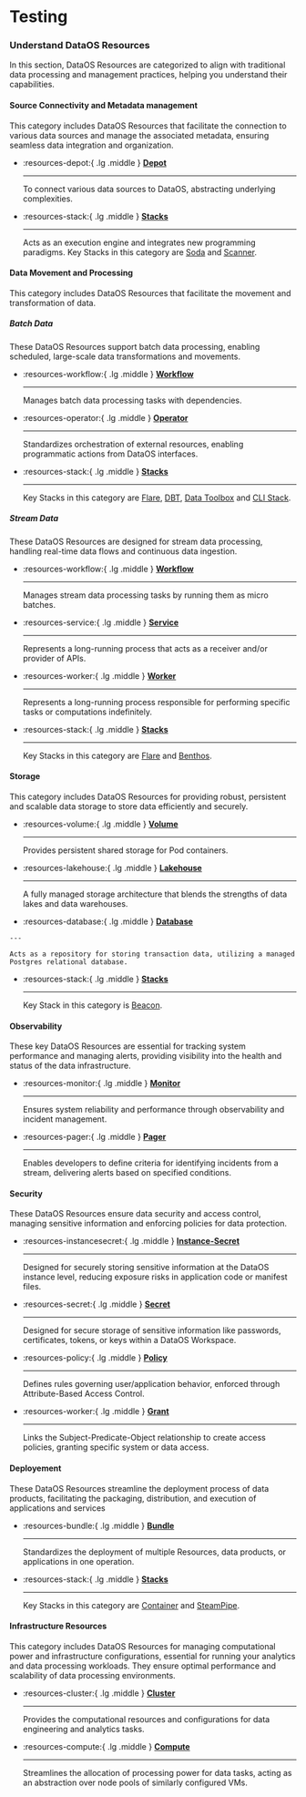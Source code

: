 # Testing


### **Understand DataOS Resources**

In this section, DataOS Resources are categorized to align with traditional data processing and management practices, helping you understand their capabilities.

#### **Source Connectivity and Metadata management**

This category includes DataOS Resources that facilitate the connection to various data sources and manage the associated metadata, ensuring seamless data integration and organization.

<div class= "grid cards" markdown>

-   :resources-depot:{ .lg .middle } [**Depot**](/resources/depot/)

    ---
    To connect various data sources to DataOS, abstracting underlying complexities.   


-   :resources-stack:{ .lg .middle } [**Stacks**](/resources/stacks/)

    ---

    Acts as an execution engine and integrates new programming paradigms. Key Stacks in this category are [Soda](/resources/stacks/soda/) and [Scanner](/resources/stacks/scanner/).

</div>


#### **Data Movement and Processing**

This category includes DataOS Resources that facilitate the movement and transformation of data.

##### **Batch Data**

These DataOS Resources support batch data processing, enabling scheduled, large-scale data transformations and movements.

<div class= "grid cards" markdown>

-   :resources-workflow:{ .lg .middle } [**Workflow**](/resources/workflow/)

    ---
    Manages batch data processing tasks with dependencies.

-   :resources-operator:{ .lg .middle } [**Operator**](/resources/operator/)

    ---

    Standardizes orchestration of external resources, enabling programmatic actions from DataOS interfaces.
    

-   :resources-stack:{ .lg .middle } [**Stacks**](/resources/stacks/)

    ---

    Key Stacks in this category are [Flare](/resources/stacks/flare/), [DBT](/resources/stacks/dbt/), [Data Toolbox](/resources/stacks/data_toolbox/) and [CLI Stack](/resources/stacks/cli_stack/).

</div>



##### **Stream Data**

These DataOS Resources are designed for stream data processing, handling real-time data flows and continuous data ingestion.

<div class= "grid cards" markdown>

-   :resources-workflow:{ .lg .middle } [**Workflow**](/resources/workflow/)

    ---
    Manages stream data processing tasks by running them as micro batches.

-   :resources-service:{ .lg .middle } [**Service**](/resources/service/)

    ---

    Represents a long-running process that acts as a receiver and/or provider of APIs.
    
-   :resources-worker:{ .lg .middle } [**Worker**](/resources/worker/)

    ---

    Represents a long-running process responsible for performing specific tasks or computations indefinitely.

-   :resources-stack:{ .lg .middle } [**Stacks**](/resources/stacks/)

    ---

    Key Stacks in this category are [Flare](/resources/stacks/flare/) and [Benthos](/resources/stacks/benthos/).

</div>


#### **Storage**


This category includes DataOS Resources for providing robust, persistent and scalable data storage to store data efficiently and securely.

<div class= "grid cards" markdown>

-   :resources-volume:{ .lg .middle } [**Volume**](/resources/volume/)

    ---
    Provides persistent shared storage for Pod containers.

-   :resources-lakehouse:{ .lg .middle } [**Lakehouse**](/resources/lakehouse/)
    
    ---

    A fully managed storage architecture that blends the strengths of data lakes and data warehouses.

-    :resources-database:{ .lg .middle } [**Database**](/resources/database/)

    ---

    Acts as a repository for storing transaction data, utilizing a managed Postgres relational database.

-   :resources-stack:{ .lg .middle } [**Stacks**](/resources/stacks/)

    ---

    Key Stack in this category is [Beacon](/resources/stacks/beacon/).
</div>

#### **Observability**

These key DataOS Resources are essential for tracking system performance and managing alerts, providing visibility into the health and status of the data infrastructure.

<div class= "grid cards" markdown>

-   :resources-monitor:{ .lg .middle } [**Monitor**](/resources/monitor/)

    ---
    Ensures system reliability and performance through observability and incident management.

-   :resources-pager:{ .lg .middle } [**Pager**](/resources/pager/)

    ---

    Enables developers to define criteria for identifying incidents from a stream, delivering alerts based on specified conditions.
</div>

#### **Security**

These DataOS Resources ensure data security and access control, managing sensitive information and enforcing policies for data protection.

<div class= "grid cards" markdown>

-   :resources-instancesecret:{ .lg .middle } [**Instance-Secret**](/resources/instance_secret/)

    ---
    Designed for securely storing sensitive information at the DataOS instance level, reducing exposure risks in application code or manifest files.

-   :resources-secret:{ .lg .middle } [**Secret**](/resources/secret/)

    ---

    Designed for secure storage of sensitive information like passwords, certificates, tokens, or keys within a DataOS Workspace.
    
-   :resources-policy:{ .lg .middle } [**Policy**](/resources/policy/)

    ---

    Defines rules governing user/application behavior, enforced through Attribute-Based Access Control. 

-   :resources-worker:{ .lg .middle } [**Grant**](/resources/grant/)

    ---

    Links the Subject-Predicate-Object relationship to create access policies, granting specific system or data access.
</div>

#### **Deployement**

These DataOS Resources streamline the deployment process of data products, facilitating the packaging, distribution, and execution of applications and services


<div class= "grid cards" markdown>

-   :resources-bundle:{ .lg .middle } [**Bundle**](/resources/bundle/)

    ---
    Standardizes the deployment of multiple Resources, data products, or applications in one operation.

-   :resources-stack:{ .lg .middle } [**Stacks**](/resources/stacks/)

    ---

    Key Stacks in this category are [Container](/resources/stacks/container/) and [SteamPipe](/resources/stacks/steampipe/).
</div>

#### **Infrastructure Resources**

This category includes DataOS Resources for managing computational power and infrastructure configurations, essential for running your analytics and data processing workloads. They ensure optimal performance and scalability of data processing environments.

<div class= "grid cards" markdown>

-   :resources-cluster:{ .lg .middle } [**Cluster**](/resources/cluster/)


    ---
    Provides the computational resources and configurations for data engineering and analytics tasks.

-   :resources-compute:{ .lg .middle } [**Compute**](/resources/compute/)

    ---

    Streamlines the allocation of processing power for data tasks, acting as an abstraction over node pools of similarly configured VMs.   
</div>